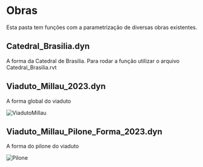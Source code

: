 # Obras 

Esta pasta tem funções com a parametrização de diversas obras existentes. 

## Catedral_Brasilia.dyn
A forma da Catedral de Brasilia. Para rodar a função utilizar o arquivo Catedral_Brasilia.rvt



## Viaduto_Millau_2023.dyn
A forma global do viaduto

![ViadutoMillau](https://github.com/JLMenegotto/AulasBIM/assets/9437020/de4afc5b-c652-4fc6-93d8-1104f04c209f)


## Viaduto_Millau_Pilone_Forma_2023.dyn
A forma do pilone do viaduto

![Pilone](https://github.com/JLMenegotto/AulasBIM/assets/9437020/331f5d88-5666-4a43-ae55-42e1fa6dafb6)

